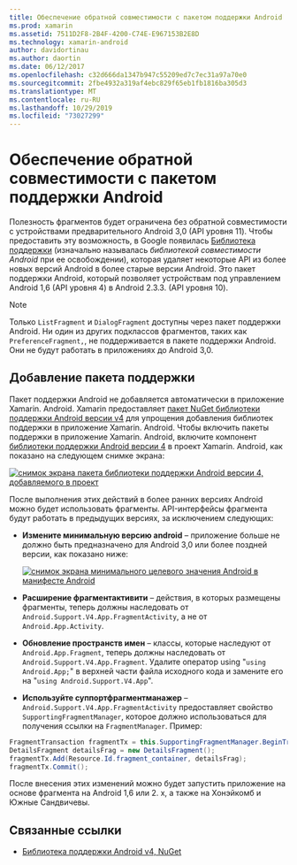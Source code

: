 ```yaml
---
title: Обеспечение обратной совместимости с пакетом поддержки Android
ms.prod: xamarin
ms.assetid: 7511D2F8-2B4F-4200-C74E-E967153B2E8D
ms.technology: xamarin-android
author: davidortinau
ms.author: daortin
ms.date: 06/12/2017
ms.openlocfilehash: c32d666da1347b947c55209ed7c7ec31a97a70e0
ms.sourcegitcommit: 2fbe4932a319af4ebc829f65eb1fb1816ba305d3
ms.translationtype: MT
ms.contentlocale: ru-RU
ms.lasthandoff: 10/29/2019
ms.locfileid: "73027299"
---
```

# <a name="providing-backwards-compatibility-with-the-android-support-package"></a>Обеспечение обратной совместимости с пакетом поддержки Android

Полезность фрагментов будет ограничена без обратной совместимости с устройствами предварительного Android 3,0 (API уровня 11). Чтобы предоставить эту возможность, в Google появилась [Библиотека поддержки](https://developer.android.com/sdk/compatibility-library.html) (изначально называлась *библиотекой совместимости Android* при ее освобождении), которая удаляет некоторые API из более новых версий Android в более старые версии Android. Это пакет поддержки Android, который позволяет устройствам под управлением Android 1,6 (API уровня 4) в Android 2.3.3. (API уровня 10).

> [!NOTE]
> Только `ListFragment` и `DialogFragment` доступны через пакет поддержки Android. Ни один из других подклассов фрагментов, таких как `PreferenceFragment,`, не поддерживается в пакете поддержки Android. Они не будут работать в приложениях до Android 3,0. 

## <a name="adding-the-support-package"></a>Добавление пакета поддержки

Пакет поддержки Android не добавляется автоматически в приложение Xamarin. Android. Xamarin предоставляет [пакет NuGet библиотеки поддержки Android версии v4](https://www.nuget.org/packages/Xamarin.Android.Support.v4/) для упрощения добавления библиотек поддержки в приложение Xamarin. Android. Чтобы включить пакеты поддержки в приложение Xamarin. Android, включите компонент [библиотеки поддержки Android версии 4](https://www.nuget.org/packages/Xamarin.Android.Support.v4/) в проект Xamarin. Android, как показано на следующем снимке экрана: 

[![снимок экрана пакета библиотеки поддержки Android версии 4, добавляемого в проект](providing-backwards-compatibility-images/02-sml.png)](providing-backwards-compatibility-images/02.png#lightbox)

После выполнения этих действий в более ранних версиях Android можно будет использовать фрагменты. API-интерфейсы фрагмента будут работать в предыдущих версиях, за исключением следующих: 

- **Измените минимальную версию android** &ndash; приложение больше не должно быть предназначено для Android 3,0 или более поздней версии, как показано ниже: 

    [![снимок экрана минимального целевого значения Android в манифесте Android](providing-backwards-compatibility-images/03-sml.png)](providing-backwards-compatibility-images/03.png#lightbox)

- **Расширение фрагментактивити** &ndash; действия, в которых размещены фрагменты, теперь должны наследовать от `Android.Support.V4.App.FragmentActivity`, а не от `Android.App.Activity`. 

- **Обновление пространств имен** &ndash; классы, которые наследуют от `Android.App.Fragment`, теперь должны наследовать от `Android.Support.V4.App.Fragment`. Удалите оператор using "`using Android.App;`" в верхней части файла исходного кода и замените его на "`using Android.Support.V4.App`". 

- **Используйте суппортфрагментманажер** &ndash; `Android.Support.V4.App.FragmentActivity` предоставляет свойство `SupportingFragmentManager`, которое должно использоваться для получения ссылки на `FragmentManager`. Пример: 

```csharp
FragmentTransaction fragmentTx = this.SupportingFragmentManager.BeginTransaction();
DetailsFragment detailsFrag = new DetailsFragment();
fragmentTx.Add(Resource.Id.fragment_container, detailsFrag);
fragmentTx.Commit();
```

После внесения этих изменений можно будет запустить приложение на основе фрагмента на Android 1,6 или 2. x, а также на Хонэйкомб и Южные Сандвичевы. 

## <a name="related-links"></a>Связанные ссылки

- [Библиотека поддержки Android v4, NuGet](https://www.nuget.org/packages/Xamarin.Android.Support.v4/)
